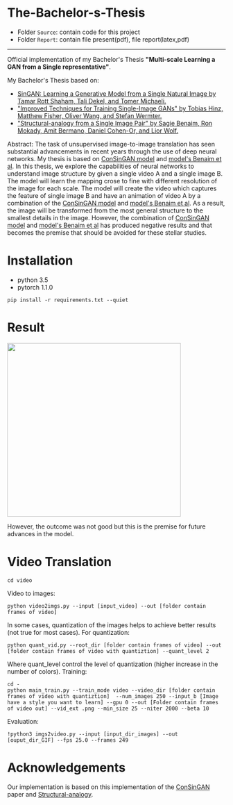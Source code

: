 # The-Bachelor-s-Thesis
- Folder `Source`: contain code for this project
- Folder `Report`: contain file present(pdf), file report(latex,pdf)
---
Official implementation of my Bachelor's Thesis **"Multi-scale Learning a GAN from a Single representative"**.

My Bachelor's Thesis based on:
- [SinGAN: Learning a Generative Model from a Single Natural Image by Tamar Rott Shaham, Tali Dekel, and Tomer Michaeli.](https://arxiv.org/abs/1905.01164)
- ["Improved Techniques for Training Single-Image GANs" by Tobias Hinz, Matthew Fisher, Oliver Wang, and Stefan Wermter.](https://arxiv.org/abs/2003.11512)
- ["Structural-analogy from a Single Image Pair" by Sagie Benaim, Ron Mokady, Amit Bermano, Daniel Cohen-Or, and Lior Wolf.](https://arxiv.org/abs/2004.02222)

Abstract: The task of unsupervised image-to-image translation has seen substantial advancements in recent years through the use of deep neural networks. My thesis is based on [ConSinGAN model](https://arxiv.org/abs/2004.02222) and [model's Benaim et al](https://arxiv.org/abs/2004.02222). In this thesis, we explore the capabilities of neural networks to understand image structure by given a single video A and a single image B. The model will learn the mapping  crose to fine with different resolution of the image for each scale. The model will create the video which captures the feature of single image B and have an animation of video A by a combination of the [ConSinGAN model](https://arxiv.org/abs/2004.02222) and [model's Benaim et al](https://arxiv.org/abs/2004.02222). As a result, the image will be transformed from the most general structure to the smallest details in the image. However, the combination of [ConSinGAN model](https://arxiv.org/abs/2004.02222) and [model's Benaim et al](https://arxiv.org/abs/2004.02222) has produced negative results and that becomes the premise that should be avoided for these stellar studies.

# Installation
- python 3.5
- pytorch 1.1.0

```
pip install -r requirements.txt --quiet
```

# Result
<img src="Report/Result/Result.gif" width="400px">

However, the outcome was not good but this is the premise for future advances in the model.

# Video Translation
```
cd video
```
Video to images:
```
python video2imgs.py --input [input_video] --out [folder contain frames of video]
```
In some cases, quantization of the images helps to achieve better results (not true for most cases). For quantization:
```
python quant_vid.py --root_dir [folder contain frames of video] --out [folder contain frames of video with quantiztion] --quant_level 2
```
Where quant_level control the level of quantization (higher increase in the number of colors). 
Training:
```
cd -
python main_train.py --train_mode video --video_dir [folder contain frames of video with quantiztion]  --num_images 250 --input_b [Image have a style you want to learn] --gpu 0 --out [Folder contain frames of video out] --vid_ext .png --min_size 25 --niter 2000 --beta 10
```
Evaluation:
```
!python3 imgs2video.py --input [input_dir_images] --out [ouput_dir_GIF] --fps 25.0 --frames 249
```
# Acknowledgements
Our implementation is based on this implementation of the [ConSinGAN](https://github.com/tohinz/ConSinGAN/blob/master/README.md) paper and [Structural-analogy](https://github.com/rmokady/structural-analogy).
